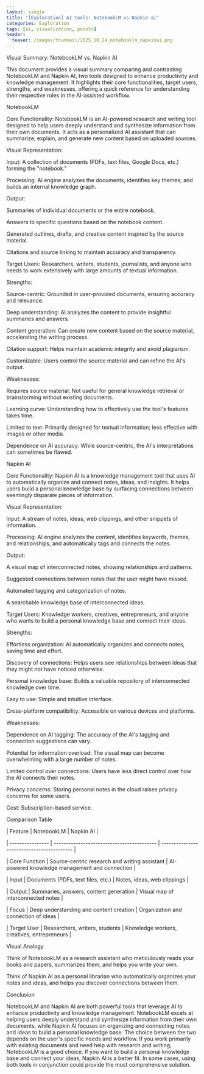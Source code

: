 ```yaml
---
layout: single
title: "[Exploration] AI tools: NotebookLM vs Napkin ai"
categories: Exploration
tags: [ai, visualization, points]
header:
  teaser: /images/thumnail/2025_10_24_notebooklm_napkinai.png
---
```


Visual Summary: NotebookLM vs. Napkin AI


This document provides a visual summary comparing and contrasting NotebookLM and Napkin AI, two tools designed to enhance productivity and knowledge management. It highlights their core functionalities, target users, strengths, and weaknesses, offering a quick reference for understanding their respective roles in the AI-assisted workflow.



NotebookLM



Core Functionality: NotebookLM is an AI-powered research and writing tool designed to help users deeply understand and synthesize information from their own documents. It acts as a personalized AI assistant that can summarize, explain, and generate new content based on uploaded sources.



Visual Representation:







Input: A collection of documents (PDFs, text files, Google Docs, etc.) forming the "notebook."



Processing: AI engine analyzes the documents, identifies key themes, and builds an internal knowledge graph.



Output:





Summaries of individual documents or the entire notebook.



Answers to specific questions based on the notebook content.



Generated outlines, drafts, and creative content inspired by the source material.



Citations and source linking to maintain accuracy and transparency.



Target Users: Researchers, writers, students, journalists, and anyone who needs to work extensively with large amounts of textual information.



Strengths:







Source-centric: Grounded in user-provided documents, ensuring accuracy and relevance.



Deep understanding: AI analyzes the content to provide insightful summaries and answers.



Content generation: Can create new content based on the source material, accelerating the writing process.



Citation support: Helps maintain academic integrity and avoid plagiarism.



Customizable: Users control the source material and can refine the AI's output.



Weaknesses:







Requires source material: Not useful for general knowledge retrieval or brainstorming without existing documents.



Learning curve: Understanding how to effectively use the tool's features takes time.



Limited to text: Primarily designed for textual information; less effective with images or other media.



Dependence on AI accuracy: While source-centric, the AI's interpretations can sometimes be flawed.



Napkin AI



Core Functionality: Napkin AI is a knowledge management tool that uses AI to automatically organize and connect notes, ideas, and insights. It helps users build a personal knowledge base by surfacing connections between seemingly disparate pieces of information.



Visual Representation:







Input: A stream of notes, ideas, web clippings, and other snippets of information.



Processing: AI engine analyzes the content, identifies keywords, themes, and relationships, and automatically tags and connects the notes.



Output:





A visual map of interconnected notes, showing relationships and patterns.



Suggested connections between notes that the user might have missed.



Automated tagging and categorization of notes.



A searchable knowledge base of interconnected ideas.



Target Users: Knowledge workers, creatives, entrepreneurs, and anyone who wants to build a personal knowledge base and connect their ideas.



Strengths:







Effortless organization: AI automatically organizes and connects notes, saving time and effort.



Discovery of connections: Helps users see relationships between ideas that they might not have noticed otherwise.



Personal knowledge base: Builds a valuable repository of interconnected knowledge over time.



Easy to use: Simple and intuitive interface.



Cross-platform compatibility: Accessible on various devices and platforms.



Weaknesses:







Dependence on AI tagging: The accuracy of the AI's tagging and connection suggestions can vary.



Potential for information overload: The visual map can become overwhelming with a large number of notes.



Limited control over connections: Users have less direct control over how the AI connects their notes.



Privacy concerns: Storing personal notes in the cloud raises privacy concerns for some users.



Cost: Subscription-based service.



Comparison Table



| Feature          | NotebookLM                               | Napkin AI                                  |

| ---------------- | ------------------------------------------ | ------------------------------------------ |

| Core Function | Source-centric research and writing assistant | AI-powered knowledge management and connection |

| Input        | Documents (PDFs, text files, etc.)        | Notes, ideas, web clippings                 |

| Output       | Summaries, answers, content generation      | Visual map of interconnected notes         |

| Focus        | Deep understanding and content creation    | Organization and connection of ideas       |

| Target User  | Researchers, writers, students             | Knowledge workers, creatives, entrepreneurs |



Visual Analogy



Think of NotebookLM as a research assistant who meticulously reads your books and papers, summarizes them, and helps you write your own.



Think of Napkin AI as a personal librarian who automatically organizes your notes and ideas, and helps you discover connections between them.



Conclusion



NotebookLM and Napkin AI are both powerful tools that leverage AI to enhance productivity and knowledge management. NotebookLM excels at helping users deeply understand and synthesize information from their own documents, while Napkin AI focuses on organizing and connecting notes and ideas to build a personal knowledge base. The choice between the two depends on the user's specific needs and workflow. If you work primarily with existing documents and need help with research and writing, NotebookLM is a good choice. If you want to build a personal knowledge base and connect your ideas, Napkin AI is a better fit. In some cases, using both tools in conjunction could provide the most comprehensive solution.
